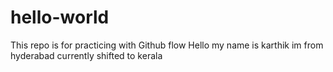 # hello-world
This repo is for practicing with Github flow
Hello my name is karthik im from hyderabad currently shifted to kerala
